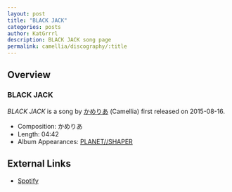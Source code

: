 ```yaml
---
layout: post
title: "BLACK JACK"
categories: posts
author: KatGrrrl
description: BLACK JACK song page
permalink: camellia/discography/:title
---
```


## Overview

### BLACK JACK

*BLACK JACK* is a song by [かめりあ](<{% link postsWiki/_posts/2023-12-10-camellia.md %}>) (Camellia) first released on 2015-08-16.

* Composition: かめりあ
* Length: 04:42
* Album Appearances: [PLANET//SHAPER](<{% link postsInclude/_posts/camellia/albums/PLANET--SHAPER/2023-12-12-PLANET--SHAPER.md %}>)

## External Links

* [Spotify](https://open.spotify.com/track/7kvi2aRMq97HiLlk0zhJUx?si=6ebfd23c5e14467f)
